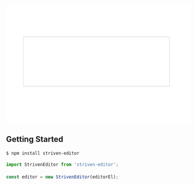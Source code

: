 <img style="display: block; margin: 0 auto;" src="./striven-editor.gif" alt="stirven-editor" />

## Getting Started

```sh
$ npm install striven-editor
```

```js
import StrivenEditor from 'striven-editor';

const editor = new StrivenEditor(editorEl);
```